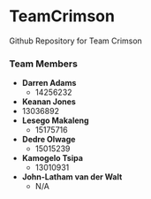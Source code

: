 # TeamCrimson
Github Repository for Team Crimson

### Team Members
* **Darren Adams**  
  * 14256232
* **Keanan Jones** 
 * 13036892
* **Lesego Makaleng** 
  * 15175716
* **Dedre Olwage** 
  * 15015239
* **Kamogelo Tsipa** 
  * 13010931
* **John-Latham van der Walt** 
  * N/A
